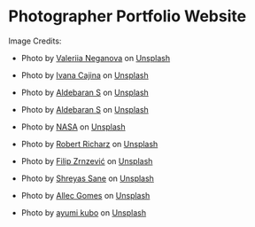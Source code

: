 <h1>Photographer Portfolio Website</h1>

Image Credits:

- Photo by <a href="https://unsplash.com/@neganova?utm_content=creditCopyText&utm_medium=referral&utm_source=unsplash">Valeriia Neganova</a> on <a href="https://unsplash.com/photos/an-aerial-view-of-houses-in-the-woods-TdEs32gq79A?utm_content=creditCopyText&utm_medium=referral&utm_source=unsplash">Unsplash</a>
  
- Photo by <a href="https://unsplash.com/@von_co?utm_content=creditCopyText&utm_medium=referral&utm_source=unsplash">Ivana Cajina</a> on <a href="https://unsplash.com/photos/milky-way-asuyh-_ZX54?utm_content=creditCopyText&utm_medium=referral&utm_source=unsplash">Unsplash</a>
  
- Photo by <a href="https://unsplash.com/@aldebarans?utm_content=creditCopyText&utm_medium=referral&utm_source=unsplash">Aldebaran S</a> on <a href="https://unsplash.com/photos/blue-and-black-galaxy-digital-wallpaper-qtRF_RxCAo0?utm_content=creditCopyText&utm_medium=referral&utm_source=unsplash">Unsplash</a>
  
- Photo by <a href="https://unsplash.com/@aldebarans?utm_content=creditCopyText&utm_medium=referral&utm_source=unsplash">Aldebaran S</a> on <a href="https://unsplash.com/photos/purple-and-black-galaxy-illustration-uXchDIKs4qI?utm_content=creditCopyText&utm_medium=referral&utm_source=unsplash">Unsplash</a>
  
- Photo by <a href="https://unsplash.com/@nasa?utm_content=creditCopyText&utm_medium=referral&utm_source=unsplash">NASA</a> on <a href="https://unsplash.com/photos/view-of-earth-and-satellite-yZygONrUBe8?utm_content=creditCopyText&utm_medium=referral&utm_source=unsplash">Unsplash</a>

- Photo by <a href="https://unsplash.com/@robertricharz?utm_content=creditCopyText&utm_medium=referral&utm_source=unsplash">Robert Richarz</a> on <a href="https://unsplash.com/photos/man-holding-dslr-camera-fVsPF_SNIS4?utm_content=creditCopyText&utm_medium=referral&utm_source=unsplash">Unsplash</a>
  
- Photo by <a href="https://unsplash.com/@filipz?utm_content=creditCopyText&utm_medium=referral&utm_source=unsplash">Filip Zrnzević</a> on <a href="https://unsplash.com/photos/a-mountain-with-a-road-going-through-it-tj2uU85m_q4?utm_content=creditCopyText&utm_medium=referral&utm_source=unsplash">Unsplash</a>
  
- Photo by <a href="https://unsplash.com/@shreyasdbz?utm_content=creditCopyText&utm_medium=referral&utm_source=unsplash">Shreyas Sane</a> on <a href="https://unsplash.com/photos/a-person-riding-a-horse-at-sunset-with-birds-in-the-sky-GJA4yq1fG4A?utm_content=creditCopyText&utm_medium=referral&utm_source=unsplash">Unsplash</a>
  
- Photo by <a href="https://unsplash.com/@allecgomes?utm_content=creditCopyText&utm_medium=referral&utm_source=unsplash">Allec Gomes</a> on <a href="https://unsplash.com/photos/a-close-up-of-a-fruit-on-a-pink-background-Ndutfk-jjLc?utm_content=creditCopyText&utm_medium=referral&utm_source=unsplash">Unsplash</a>
  
- Photo by <a href="https://unsplash.com/@ayumikubo?utm_content=creditCopyText&utm_medium=referral&utm_source=unsplash">ayumi kubo</a> on <a href="https://unsplash.com/photos/a-city-street-filled-with-lots-of-traffic-at-night-9GFlwKdYrto?utm_content=creditCopyText&utm_medium=referral&utm_source=unsplash">Unsplash</a>
  